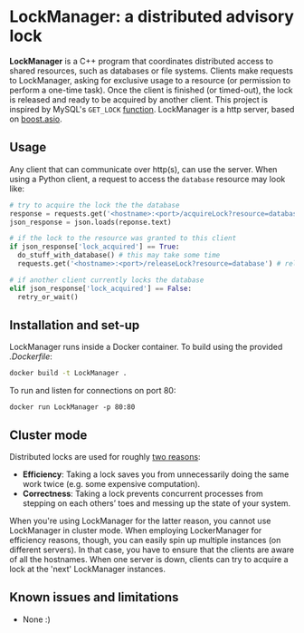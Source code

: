 # LockManager: a distributed advisory lock

**LockManager** is a C++ program that coordinates distributed access to shared resources, such as databases or file systems. Clients make requests to LockManager, asking for exclusive usage to a resource (or permission to perform a one-time task). Once the client is finished (or timed-out), the lock is released and ready to be acquired by another client. This project is inspired by MySQL's `GET_LOCK` [function](https://dev.mysql.com/doc/refman/5.7/en/locking-functions.html#function_get-lock). LockManager is a http server, based on [boost.asio](https://www.boost.org/doc/libs/1_75_0/doc/html/boost_asio.html). 


## Usage
Any client that can communicate over http(s), can use the server. When using a Python client, a request to access the `database` resource may look like:
```python
# try to acquire the lock the the database
response = requests.get('<hostname>:<port>/acquireLock?resource=database')
json_response = json.loads(reponse.text)

# if the lock to the resource was granted to this client
if json_response['lock_acquired'] == True:
  do_stuff_with_database() # this may take some time
  requests.get('<hostname>:<port>/releaseLock?resource=database') # release the database

# if another client currently locks the database
elif json_response['lock_acquired'] == False:
  retry_or_wait()
```
  
## Installation and set-up
LockManager runs inside a Docker container. To build using the provided _.Dockerfile_:
```bash
docker build -t LockManager .
```
To run and listen for connections on port 80:
```
docker run LockManager -p 80:80
```


## Cluster mode
Distributed locks are used for roughly [two reasons](https://martin.kleppmann.com/2016/02/08/how-to-do-distributed-locking.html):
- **Efficiency**: Taking a lock saves you from unnecessarily doing the same work twice (e.g. some expensive computation).
- **Correctness**: Taking a lock prevents concurrent processes from stepping on each others’ toes and messing up the state of your system.  

When you're using LockManager for the latter reason, you cannot use LockManager in cluster mode. When employing LockerManager for efficiency reasons, though, you can easily spin up multiple instances (on different servers). In that case, you have to ensure that the clients are aware of all the hostnames. When one server is down, clients can try to acquire a lock at the 'next' LockManager instances. 

## Known issues and limitations
- None :)
